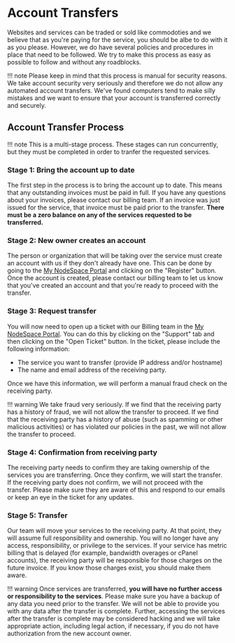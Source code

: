 # Account Transfers

Websites and services can be traded or sold like commodoties and we believe that as you're paying for the service, you should be albe to do with it as you please. However, we do have several policies and procedures in place that need to be followed. We try to make this process as easy as possible to follow and without any roadblocks. 

!!! note
    Please keep in mind that this process is manual for security reasons. We take account security very seriously and therefore we do not allow any automated account transfers. We've found computers tend to make silly mistakes and we want to ensure that your account is transferred correctly and securely.

## Account Transfer Process

!!! note
    This is a multi-stage process. These stages can run concurrently, but they must be completed in order to tranfer the requested services.

### Stage 1: Bring the account up to date

The first step in the process is to bring the account up to date. This means that any outstanding invoices must be paid in full. If you have any questions about your invoices, please contact our billing team. If an invoice was just issued for the service, that invoice must be paid prior to the transfer. **There must be a zero balance on any of the services requested to be transferred.**

### Stage 2: New owner creates an account

The person or organization that will be taking over the service must create an account with us if they don't already have one. This can be done by going to the [My NodeSpace Portal](https://my.nodespace.com) and clicking on the "Register" button. Once the account is created, please contact our billing team to let us know that you've created an account and that you're ready to proceed with the transfer.

### Stage 3: Request transfer

You will now need to open up a ticket with our Billing team in the [My NodeSpace Portal](https://my.nodespace.com). You can do this by clicking on the "Support" tab and then clicking on the "Open Ticket" button. In the ticket, please include the following information:

- The service you want to transfer (provide IP address and/or hostname)
- The name and email address of the receiving party.

Once we have this information, we will perform a manual fraud check on the receiving party.

!!! warning
    We take fraud very seriously. If we find that the receiving party has a history of fraud, we will not allow the transfer to proceed. If we find that the receiving party has a history of abuse (such as spamming or other malicious activities) or has violated our policies in the past, we will not allow the transfer to proceed.

### Stage 4: Confirmation from receiving party

The receiving party needs to confirm they are taking ownership of the services you are transferring. Once they confirm, we will start the transfer. If the receiving party does not confirm, we will not proceed with the transfer. Please make sure they are aware of this and respond to our emails or keep an eye in the ticket for any updates.

### Stage 5: Transfer

Our team will move your services to the receiving party. At that point, they will assume full responsibility and ownership. You will no longer have any access, responsibility, or privilege to the services. If your service has metric billing that is delayed (for example, bandwidth overages or cPanel accounts), the receiving party will be responsible for those charges on the future invoice. If you know those charges exist, you should make them aware. 

!!! warning
    Once services are transferred, **you will have no further access or responsibility to the services**. Please make sure you have a backup of any data you need prior to the transfer. We will not be able to provide you with any data after the transfer is complete. Further, accessing the services after the transfer is complete may be considered hacking and we will take appropriate action, including legal action, if necessary, if you do not have authorization from the new account owner.

